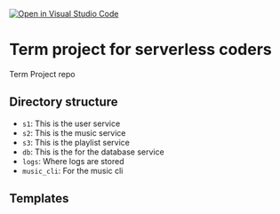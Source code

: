 [![Open in Visual Studio Code](https://classroom.github.com/assets/open-in-vscode-f059dc9a6f8d3a56e377f745f24479a46679e63a5d9fe6f495e02850cd0d8118.svg)](https://classroom.github.com/online_ide?assignment_repo_id=7078972&assignment_repo_type=AssignmentRepo)

# Term project for serverless coders

Term Project repo

## Directory structure

- `s1`: This is the user service
- `s2`: This is the music service
- `s3`: This is the playlist service
- `db`: This is the for the database service
- `logs`: Where logs are stored
- `music_cli`: For the music cli

## Templates

